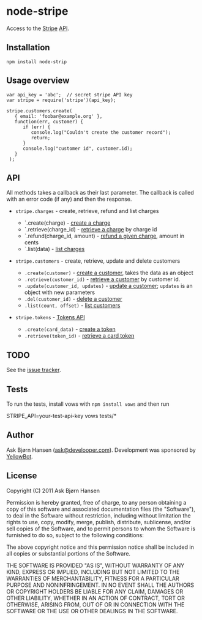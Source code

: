 # node-stripe

Access to the [Stripe](https://stripe.com/) [API](http://stripe.com/api).


## Installation

`npm install node-strip`

## Usage overview


    var api_key = 'abc';  // secret stripe API key
    var stripe = require('stripe')(api_key);

    stripe.customers.create(
       { email: 'foobar@example.org' },
       function(err, customer) {
          if (err) {
             console.log("Couldn't create the customer record");
             return;
          }
          console.log("customer id", customer.id);
       }
     );


## API

All methods takes a callback as their last parameter. The callback is
called with an error code (if any) and then the response.

* `stripe.charges` - create, retrieve, refund and list charges
   * `.create(charge) - [create a charge](https://stripe.com/api/docs#create_charge)
   * `.retrieve(charge_id) - [retrieve a charge](https://stripe.com/api/docs#retrieve_charge) by charge id
   * `.refund(charge_id, amount) - [refund a given charge](https://stripe.com/api/docs#refund_charge), amount in cents
   * `.list(data) - [list charges](https://stripe.com/api/docs#list_charges)

* `stripe.customers` - create, retrieve, update and delete customers
   * `.create(customer)` - [create a customer](https://stripe.com/api/docs#create_customer), takes the data as an object
   * `.retrieve(customer_id)` - [retrieve a customer](https://stripe.com/api/docs#retrieve_customer) by customer id.
   * `.update(customer_id, updates)` - [update a customer](https://stripe.com/api/docs#update_customer); `updates` is an object with new parameters
   * `.del(customer_id)` - [delete a customer](https://stripe.com/api/docs#delete_customer)
   * `.list(count, offset)` - [list customers](https://stripe.com/api/docs#list_customers)

* `stripe.tokens` - [Tokens API](https://stripe.com/api/docs#tokens)
   * `.create(card_data)` - [create a token](https://stripe.com/api/docs#create_token)
   * `.retrieve(token_id)` - [retrieve a card token](https://stripe.com/api/docs#retrieve_token)

## TODO

See the [issue tracker](http://github.com/abh/node-stripe).

## Tests

To run the tests, install vows with `npm install vows` and then run

   STRIPE_API=your-test-api-key vows tests/*

## Author

Ask Bjørn Hansen (ask@develooper.com). Development was sponsored by [YellowBot](http://www.yellowbot.com/).

## License

Copyright (C) 2011 Ask Bjørn Hansen

Permission is hereby granted, free of charge, to any person obtaining a copy
of this software and associated documentation files (the "Software"), to deal
in the Software without restriction, including without limitation the rights
to use, copy, modify, merge, publish, distribute, sublicense, and/or sell
copies of the Software, and to permit persons to whom the Software is
furnished to do so, subject to the following conditions:

The above copyright notice and this permission notice shall be included in
all copies or substantial portions of the Software.

THE SOFTWARE IS PROVIDED "AS IS", WITHOUT WARRANTY OF ANY KIND, EXPRESS OR
IMPLIED, INCLUDING BUT NOT LIMITED TO THE WARRANTIES OF MERCHANTABILITY,
FITNESS FOR A PARTICULAR PURPOSE AND NONINFRINGEMENT. IN NO EVENT SHALL THE
AUTHORS OR COPYRIGHT HOLDERS BE LIABLE FOR ANY CLAIM, DAMAGES OR OTHER
LIABILITY, WHETHER IN AN ACTION OF CONTRACT, TORT OR OTHERWISE, ARISING FROM,
OUT OF OR IN CONNECTION WITH THE SOFTWARE OR THE USE OR OTHER DEALINGS IN
THE SOFTWARE.